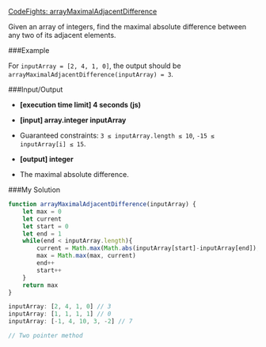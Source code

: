 [CodeFights: arrayMaximalAdjacentDifference](https://codefights.com/arcade/intro/level-5/EEJxjQ7oo7C5wAGjE/description)

Given an array of integers, find the maximal absolute difference between any two of its adjacent elements.

###Example

For `inputArray = [2, 4, 1, 0]`, the output should be
`arrayMaximalAdjacentDifference(inputArray) = 3`.

###Input/Output

* **[execution time limit] 4 seconds (js)**

* **[input] array.integer inputArray**

* Guaranteed constraints:
`3 ≤ inputArray.length ≤ 10`,
`-15 ≤ inputArray[i] ≤ 15`.

* **[output] integer**

* The maximal absolute difference.

###My Solution 
```js
function arrayMaximalAdjacentDifference(inputArray) {
    let max = 0
    let current
    let start = 0
    let end = 1
    while(end < inputArray.length){
        current = Math.max(Math.abs(inputArray[start]-inputArray[end]), Math.abs(inputArray[end]-inputArray[start]))
        max = Math.max(max, current)
        end++
        start++
    }
    return max
}

inputArray: [2, 4, 1, 0] // 3
inputArray: [1, 1, 1, 1] // 0
inputArray: [-1, 4, 10, 3, -2] // 7

// Two pointer method
```
